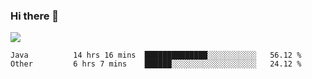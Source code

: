 ### Hi there 👋
![](https://github-readme-stats.vercel.app/api?username=tuichenchuxin)
<!--START_SECTION:waka-->

```text
Java          14 hrs 16 mins  ██████████████░░░░░░░░░░░   56.12 %
Other         6 hrs 7 mins    ██████░░░░░░░░░░░░░░░░░░░   24.12 %
```

<!--END_SECTION:waka-->
